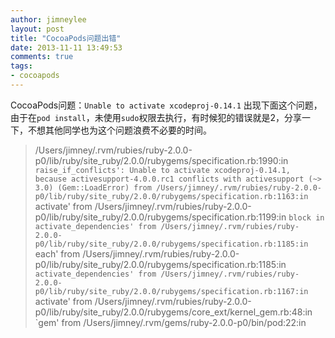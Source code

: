 ```yaml
---
author: jimneylee
layout: post
title: "CocoaPods问题出错"
date: 2013-11-11 13:49:53
comments: true
tags:
- cocoapods
---
```


CocoaPods问题：`Unable to activate xcodeproj-0.14.1`
出现下面这个问题，由于在`pod install`，未使用`sudo`权限去执行，有时候犯的错误就是2，分享一下，不想其他同学也为这个问题浪费不必要的时间。

>/Users/jimney/.rvm/rubies/ruby-2.0.0-p0/lib/ruby/site_ruby/2.0.0/rubygems/specification.rb:1990:in `raise_if_conflicts': Unable to activate xcodeproj-0.14.1, because activesupport-4.0.0.rc1 conflicts with activesupport (~> 3.0) (Gem::LoadError)
from /Users/jimney/.rvm/rubies/ruby-2.0.0-p0/lib/ruby/site_ruby/2.0.0/rubygems/specification.rb:1163:in `activate'
from /Users/jimney/.rvm/rubies/ruby-2.0.0-p0/lib/ruby/site_ruby/2.0.0/rubygems/specification.rb:1199:in `block in activate_dependencies'
from /Users/jimney/.rvm/rubies/ruby-2.0.0-p0/lib/ruby/site_ruby/2.0.0/rubygems/specification.rb:1185:in `each'
from /Users/jimney/.rvm/rubies/ruby-2.0.0-p0/lib/ruby/site_ruby/2.0.0/rubygems/specification.rb:1185:in `activate_dependencies'
from /Users/jimney/.rvm/rubies/ruby-2.0.0-p0/lib/ruby/site_ruby/2.0.0/rubygems/specification.rb:1167:in `activate'
from /Users/jimney/.rvm/rubies/ruby-2.0.0-p0/lib/ruby/site_ruby/2.0.0/rubygems/core_ext/kernel_gem.rb:48:in `gem'
from /Users/jimney/.rvm/gems/ruby-2.0.0-p0/bin/pod:22:in
